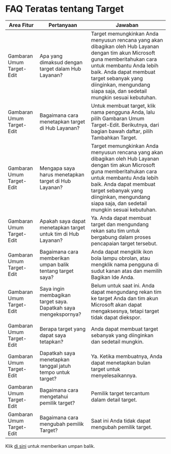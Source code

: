 # <a name="top-goals-faqs"></a>FAQ Teratas tentang Target

| Area Fitur        | Pertanyaan                                                                                                                                       | Jawaban                                                                                                                                                                                                                                |
|---------------------|------------------------------------------------------------------------------------------------------------------------------------------------|---------------------------------------------------------------------------------------------------------------------------------------------------------------------------------------------------------------------------------------|
| Gambaran Umum Target-Edit | Apa yang dimaksud dengan target dalam Hub Layanan?                                                                                                        | Target memungkinkan Anda menyusun rencana yang akan dibagikan oleh Hub Layanan dengan tim akun Microsoft guna memberitahukan cara untuk membantu Anda lebih baik. Anda dapat membuat target sebanyak yang diinginkan, mengundang siapa saja, dan sedetail mungkin sesuai kebutuhan. |
| Gambaran Umum Target-Edit | Bagaimana cara menetapkan target di Hub Layanan?                                                                                                            | Untuk membuat target, klik nama pengguna Anda, lalu pilih Gambaran Umum Target-Edit. Berikutnya, dari bagian bawah daftar, pilih Tambahkan Target.                                                                                                             |
| Gambaran Umum Target-Edit | Mengapa saya harus menetapkan target di Hub Layanan?                                                                                                 | Target memungkinkan Anda menyusun rencana yang akan dibagikan oleh Hub Layanan dengan tim akun Microsoft guna memberitahukan cara untuk membantu Anda lebih baik. Anda dapat membuat target sebanyak yang diinginkan, mengundang siapa saja, dan sedetail mungkin sesuai kebutuhan. |
| Gambaran Umum Target-Edit | Apakah saya dapat menetapkan target untuk tim di Hub Layanan?                                                                                                   | Ya. Anda dapat membuat target dan mengundang rekan satu tim untuk bergabung dalam proses pencapaian target tersebut.                                                                                                                                             |
| Gambaran Umum Target-Edit | Bagaimana cara memberikan umpan balik tentang target saya?                                                                                                      | Anda dapat mengklik ikon bola lampu obrolan, atau mengklik nama pengguna di sudut kanan atas dan memilih Bagikan Ide Anda.                                                                                               |
| Gambaran Umum Target-Edit | Saya ingin membagikan target saya. Dapatkah saya mengekspornya?                                                                                                   | Belum untuk saat ini. Anda dapat mengundang rekan tim ke target Anda dan tim akun Microsoft akan dapat mengaksesnya, tetapi target tidak dapat diekspor.                                                                                              |
| Gambaran Umum Target-Edit | Berapa target yang dapat saya tetapkan?                                                                                                                      | Anda dapat membuat target sebanyak yang diinginkan dan sedetail mungkin.                                                                                                                                                                |
| Gambaran Umum Target-Edit | Dapatkah saya menetapkan tanggal jatuh tempo untuk target?                                                                                                              | Ya. Ketika membuatnya, Anda dapat menetapkan bulan target untuk menyelesaikannya.                                                                                                                                                           |
| Gambaran Umum Target-Edit | Bagaimana cara mengetahui pemilik target?                                                                                                                 | Pemilik target tercantum dalam detail target.                                                                                                                                                                                        |
| Gambaran Umum Target-Edit | Bagaimana cara mengubah pemilik Target?                                                                                                          | Saat ini Anda tidak dapat mengubah pemilik target.                                                                                                                                                                                   |



Klik <a href="mailto:SHub_Feedback_RC@Microsoft.com?subject=Resource%20Center%20Feedback%3A%20%3CInsert%20feedback%20topic%3E%3E&amp;body=%3C%3Cplease%20submit%20your%20feedback%20with%20enough%20detail%20on%20the%20problem%2C%20reproduction%20steps%20and%20what%20you%20desire%20to%20happen%3E%3E" target="_blank">di sini</a> untuk memberikan umpan balik.
